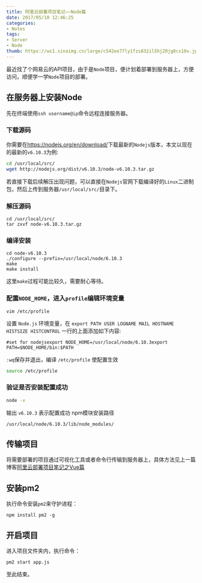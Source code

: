 ```yaml
---
title: 阿里云部署项目笔记——Node篇
date: 2017/05/10 12:46:25
categories:
- Notes
tags:
- Server
- Node
thumb: https://ws1.sinaimg.cn/large/c542ee77ly1fzs832il5hj20jg0cs10v.jpg
---
```


最近找了个网易云的API项目，由于是`Node`项目，便计划着部署到服务器上，方便访问，顺便学一学`Node`项目的部署。

## 在服务器上安装Node

先在终端使用`ssh username@ip`命令远程连接服务器。

### 下载源码
你需要在<https://nodejs.org/en/download/>下载最新的`Nodejs`版本，本文以现在的最新的`v6.10.3`为例:

```bash
cd /usr/local/src/
wget http://nodejs.org/dist/v6.10.3/node-v6.10.3.tar.gz
```

若直接下载后续解压出现问题，可以直接在`Nodejs`官网下载编译好的`Linux`二进制包，然后上传到服务器`/usr/local/src/`目录下。

### 解压源码

```
cd /usr/local/src/
tar zxvf node-v6.10.3.tar.gz
```

### 编译安装

```
cd node-v6.10.3
./configure --prefix=/usr/local/node/6.10.3
make
make install
```

这里`make`过程可能比较久，需要耐心等待。

### 配置`NODE_HOME`，进入`profile`编辑环境变量

```
vim /etc/profile
```

设置 `Node.js` 环境变量，在 `export PATH USER LOGNAME MAIL HOSTNAME HISTSIZE HISTCONTROL` 一行的上面添加如下内容:

```
#set for nodejsexport NODE_HOME=/usr/local/node/6.10.3export PATH=$NODE_HOME/bin:$PATH 
```

`:wq`保存并退出，编译 `/etc/profile` 使配置生效

```bash
source /etc/profile 
```

### 验证是否安装配置成功

```bash
node -v
```

输出 `v6.10.3` 表示配置成功
npm模块安装路径

```
/usr/local/node/6.10.3/lib/node_modules/ 
```

## 传输项目

将需要部署的项目通过可视化工具或者命令行传输到服务器上，具体方法见上一篇博客[阿里云部署项目笔记之Vue篇](http://www.chenyubo.me/2017/05/10/deploy-node-project/)

## 安装pm2

执行命令安装`pm2`来守护进程：

```
npm install pm2 -g
```

## 开启项目

进入项目文件夹内，执行命令：

```
pm2 start app.js
```

至此结束。